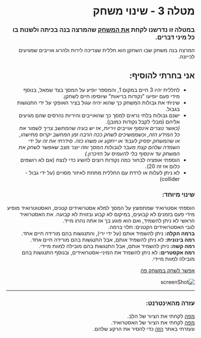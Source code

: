 <div lang="he" dir="rtl">
  
# מטלה 3 - שינוי משחק
### במטלה זו נדרשנו לקחת [את המשחק](https://github.com/gamedev-at-ariel/02-prefabs-triggers) שהמרצה בנה בכיתה ולשנות בו כל מיני דברים.
המרצה בנה משחק שבו השחקן הוא חללית שצריכה לירות ולהרוג אוייבים שמגיעים לכייונה.
## אני בחרתי להוסיף:
- לחללית יהיו 3 חיים במקום 1, והמספר יופיע על המסך בצד שמאל, בנוסף מידי פעם יופיעו "נקודות בריאות" שיוסיפו חיים לשחקן.
- שיניתי את גבולות המשחק כך שהוא יהיה עגול בציר האופקי על ידי התנגשות בגבול.
- ישנם גבולות בלתי נראים למסך כך שהאוייבים והיריות נהרסים שהם מגיעים אליהם (מבלי לקבל נקודות כמובן).  
  *(כאשר נוצרים אינסוף אוייבים ויריות, אז יש בעיה שהמחשב צריך לשמור את כל המידע הזה, וכשממשיכים לשחק ככה הרבה זמן המחשב יקרוס מתישהו, או שהמשחק יפסיק לעבוד או ייתקע או משהו כזה. סידרתי את זה על ידי השמדה שלהם קצת מעבר לגבולות המסך ווזה יוצר מצב שאפשר לשחק את המשחק עד אינסוף בלי להעמיס על הזיכרון.)*
- הוספתי אופציה לבחור כמה נקודות רוצים להשיג כדי לנצח (אם לא רושמים כלום אז זה 20).
- לא ניתן לעלות או לרדת עם החללית מתחת לאיזור מסויים (על ידי גבול - collider)
### שינוי מיוחד:
הוספתי אסטרואיד שמתפוצץ על המסך למלא אסטרואידים קטנים, האסטוטרואיד מופיע מידי פעם בזמנים לא קבועים, במיקום לא קבוע ובזווית לא קבועה. את האסטרואיד הראשי לא ניתן להשמיד, ואם הוא פוגע בך אז אתה נהרג מייד.  
לגבי האסטרואידים הקטנים: תלוי ברמה.  
**ברמה הקלה:** ניתן להשמיד אותם (על ידי ירי), והתנגשות בהם מורידה חיים אחד.  
**רמה בינונית:** לא ניתן להשמיד אותם, אבל התנגשות בהם מורידה חיים אחד.  
**רמה קשה:** ניתן להשמיד אותם, אבל התנגשות בהם מובילה למוות מיידי.  
**רמה אקסטרים:** לא ניתן להשמיד את המיני-אסטרואידים, ובנוסף התנגשות בהם מובילה למוות מיידי.

[אפשר לשחק במשחק פה](https://gamedevrel2024shovhalyon.itch.io/astroidvsspacship)

![screenShot](https://github.com/user-attachments/assets/a825c782-cd99-4753-af9e-23baccb3b73d)

----
### עזרה מהאינטרנט:

[מפה](https://img.lovepik.com/free-png/20210922/lovepik-three-dimensional-red-heart-png-image_401127401_wh1200.png) לקחתי את הציור של הלב.  
[מפה](https://encrypted-tbn0.gstatic.com/images?q=tbn:ANd9GcRH8Qz4uXZlmc-sygHIrLbK9kRhTInwF8RMlw&s) לקחתי את הציור של האסטרואיד.  
ונעזרתי באתר [הזה](https://www.remove.bg/upload) כדי להסיר את הרקע שלהם.  


  </div>

